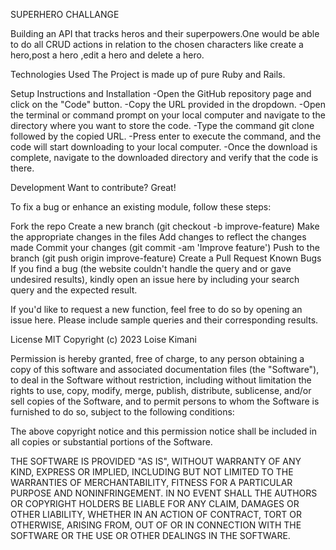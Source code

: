 SUPERHERO CHALLANGE

Building an API that tracks heros and their superpowers.One would be able to do all CRUD actions in relation to the chosen characters like create a hero,post a hero ,edit a hero and delete a hero.

Technologies Used
The Project is made up of pure Ruby and Rails.

Setup Instructions and Installation
-Open the GitHub repository page and click on the "Code" button. 
-Copy the URL provided in the dropdown. -Open the terminal or command prompt on your local computer and navigate to the directory where you want to store the code. 
-Type the command git clone followed by the copied URL. 
-Press enter to execute the command, and the code will start downloading to your local computer. 
-Once the download is complete, navigate to the downloaded directory and verify that the code is there.

Development
Want to contribute? Great!

To fix a bug or enhance an existing module, follow these steps:

Fork the repo
Create a new branch (git checkout -b improve-feature)
Make the appropriate changes in the files
Add changes to reflect the changes made
Commit your changes (git commit -am 'Improve feature')
Push to the branch (git push origin improve-feature)
Create a Pull Request
Known Bugs
If you find a bug (the website couldn't handle the query and or gave undesired results), kindly open an issue here by including your search query and the expected result.

If you'd like to request a new function, feel free to do so by opening an issue here. Please include sample queries and their corresponding results.

License
MIT Copyright (c) 2023 Loise Kimani

Permission is hereby granted, free of charge, to any person obtaining a copy of this software and associated documentation files (the "Software"), to deal in the Software without restriction, including without limitation the rights to use, copy, modify, merge, publish, distribute, sublicense, and/or sell copies of the Software, and to permit persons to whom the Software is furnished to do so, subject to the following conditions:

The above copyright notice and this permission notice shall be included in all copies or substantial portions of the Software.

THE SOFTWARE IS PROVIDED "AS IS", WITHOUT WARRANTY OF ANY KIND, EXPRESS OR IMPLIED, INCLUDING BUT NOT LIMITED TO THE WARRANTIES OF MERCHANTABILITY, FITNESS FOR A PARTICULAR PURPOSE AND NONINFRINGEMENT. IN NO EVENT SHALL THE AUTHORS OR COPYRIGHT HOLDERS BE LIABLE FOR ANY CLAIM, DAMAGES OR OTHER LIABILITY, WHETHER IN AN ACTION OF CONTRACT, TORT OR OTHERWISE, ARISING FROM, OUT OF OR IN CONNECTION WITH THE SOFTWARE OR THE USE OR OTHER DEALINGS IN THE SOFTWARE.